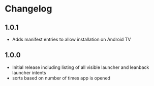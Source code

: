 # Changelog
## 1.0.1
- Adds manifest entries to allow installation on Android TV

## 1.0.0
- Initial release including listing of all visible launcher and leanback launcher intents
- sorts based on number of times app is opened
